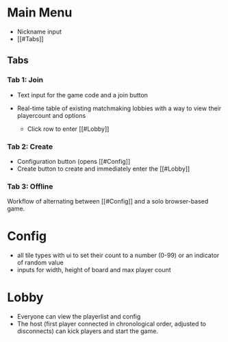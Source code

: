 # Main Menu

- Nickname input
- [[#Tabs]]

## Tabs
### Tab 1: Join
- Text input for the game code and a join button

- Real-time table of existing matchmaking lobbies with a way to view their playercount and options
	- Click row to enter [[#Lobby]]
### Tab 2: Create
- Configuration button (opens [[#Config]]
- Create button to create and immediately enter the [[#Lobby]]

### Tab 3: Offline
Workflow of alternating between [[#Config]] and a solo browser-based game.

# Config
- all tile types with ui to set their count to a number (0-99) or an indicator of random value
- inputs for width, height of board and max player count

# Lobby

- Everyone can view the playerlist and config
-  The host (first player connected in chronological order, adjusted to disconnects) can kick players and start the game.

